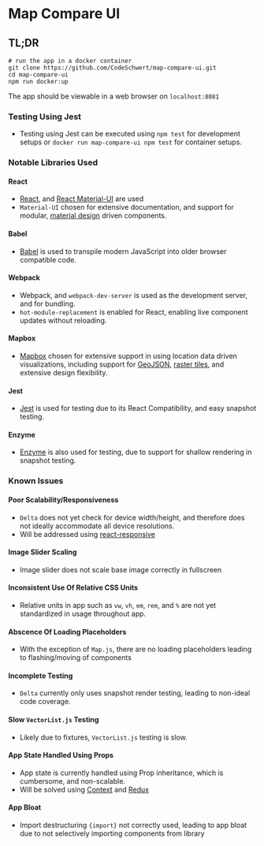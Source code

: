 # Map Compare UI

## TL;DR

```shell
# run the app in a docker container
git clone https://github.com/CodeSchwert/map-compare-ui.git
cd map-compare-ui
npm run docker:up
```

The app should be viewable in a web browser on `localhost:8081`

### Testing Using Jest

- Testing using Jest can be executed using `npm test` for development setups or `docker run map-compare-ui npm test` for container setups.

### Notable Libraries Used

#### React

- [React](https://reactjs.org/), and [React Material-UI](https://material-ui.com/) are used
- `Material-UI` chosen for extensive documentation, and support for modular, [material design](https://material.io/) driven components.

#### Babel

- [Babel](https://babeljs.io/) is used to transpile modern JavaScript into older browser compatible code.

#### Webpack

- Webpack, and `webpack-dev-server` is used as the development server, and for bundling.
- `hot-module-replacement` is enabled for React, enabling live component updates without reloading.

#### Mapbox

- [Mapbox](https://www.mapbox.com/) chosen for extensive support in using location data driven visualizations, including support for [GeoJSON](https://www.mapbox.com/mapbox-gl-js/example/geojson-markers/), [raster tiles](https://www.mapbox.com/mapbox-gl-js/example/map-tiles/), and extensive design flexibility.

#### Jest

- [Jest](https://jestjs.io/) is used for testing due to its React Compatibility, and easy snapshot testing.

#### Enzyme

- [Enzyme](https://airbnb.io/projects/enzyme/) is also used for testing, due to support for shallow rendering in snapshot testing.

### Known Issues

#### Poor Scalability/Responsiveness

- `Delta` does not yet check for device width/height, and therefore does not ideally accommodate all device resolutions.
- Will be addressed using [react-responsive](https://github.com/contra/react-responsive)

#### Image Slider Scaling

- Image slider does not scale base image correctly in fullscreen

#### Inconsistent Use Of Relative CSS Units

- Relative units in app such as `vw`, `vh`, `em`, `rem`, and `%` are not yet standardized in usage throughout app.

#### Abscence Of Loading Placeholders

- With the exception of `Map.js`, there are no loading placeholders leading to flashing/moving of components

#### Incomplete Testing

- `Delta` currently only uses snapshot render testing, leading to non-ideal code coverage.

#### Slow `VectorList.js` Testing

- Likely due to fixtures, `VectorList.js` testing is slow.

#### App State Handled Using Props

- App state is currently handled using Prop inheritance, which is cumbersome, and non-scalable.
- Will be solved using [Context](https://reactjs.org/docs/context.html) and [Redux](https://redux.js.org/)

#### App Bloat

- Import destructuring `{import}` not correctly used, leading to app bloat due to not selectively importing components from library
